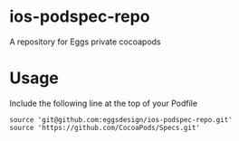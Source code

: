 # ios-podspec-repo
A repository for Eggs private cocoapods


# Usage
Include the following line at the top of your Podfile

```
source 'git@github.com:eggsdesign/ios-podspec-repo.git'
source 'https://github.com/CocoaPods/Specs.git'
```
